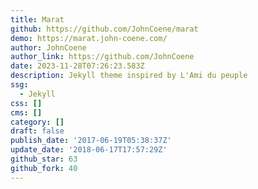 ```yaml
---
title: Marat
github: https://github.com/JohnCoene/marat
demo: https://marat.john-coene.com/
author: JohnCoene
author_link: https://github.com/JohnCoene
date: 2023-11-28T07:26:23.583Z
description: Jekyll theme inspired by L'Ami du peuple
ssg:
  - Jekyll
css: []
cms: []
category: []
draft: false
publish_date: '2017-06-19T05:38:37Z'
update_date: '2018-06-17T17:57:29Z'
github_star: 63
github_fork: 40
---
```


